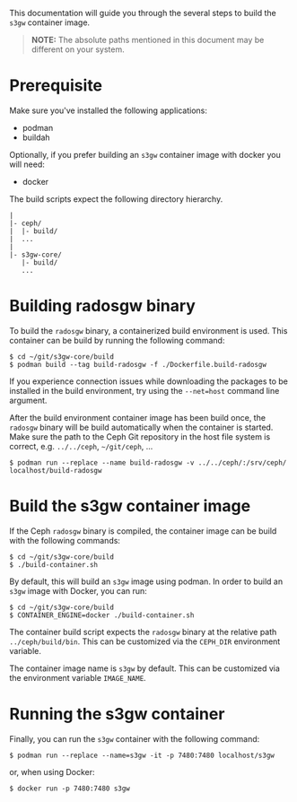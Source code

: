 This documentation will guide you through the several steps to build the
`s3gw` container image.

> **NOTE:** The absolute paths mentioned in this document may be different
> on your system.

# Prerequisite
Make sure you've installed the following applications:

- podman
- buildah

Optionally, if you prefer building an `s3gw` container image with docker you will need:

- docker

The build scripts expect the following directory hierarchy.

```
|
|- ceph/
|  |- build/
|  ...
|
|- s3gw-core/
   |- build/
   ...
```

# Building radosgw binary
To build the `radosgw` binary, a containerized build environment is used.
This container can be build by running the following command:

```
$ cd ~/git/s3gw-core/build
$ podman build --tag build-radosgw -f ./Dockerfile.build-radosgw
```

If you experience connection issues while downloading the packages to be
installed in the build environment, try using the `--net=host`
command line argument.

After the build environment container image has been build once, the
`radosgw` binary will be build automatically when the container is
started. Make sure the path to the Ceph Git repository in the host
file system is correct, e.g. `../../ceph`, `~/git/ceph`, ...

```
$ podman run --replace --name build-radosgw -v ../../ceph/:/srv/ceph/ localhost/build-radosgw 
```

# Build the s3gw container image
If the Ceph `radosgw` binary is compiled, the container image can be build
with the following commands:

```
$ cd ~/git/s3gw-core/build
$ ./build-container.sh
```

By default, this will build an `s3gw` image using podman.
In order to build an `s3gw` image with Docker, you can run:

```
$ cd ~/git/s3gw-core/build
$ CONTAINER_ENGINE=docker ./build-container.sh
```

The container build script expects the `radosgw` binary at the relative
path `../ceph/build/bin`. This can be customized via the `CEPH_DIR`
environment variable.

The container image name is `s3gw` by default. This can be customized via
the environment variable `IMAGE_NAME`.

# Running the s3gw container
Finally, you can run the `s3gw` container with the following command:

```
$ podman run --replace --name=s3gw -it -p 7480:7480 localhost/s3gw
```

or, when using Docker:

```
$ docker run -p 7480:7480 s3gw
```